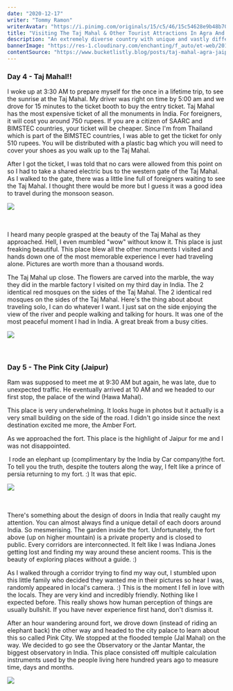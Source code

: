 ```yaml
---
date: "2020-12-17"
writer: "Tommy Ramon"
writerAvatar: "https://i.pinimg.com/originals/15/c5/46/15c54628e9b48b701485a366f8d6f005.jpg"
title: "Visiting The Taj Mahal & Other Tourist Attractions In Agra And Jaipur"
description: "An extremely diverse country with unique and vastly differences in landscape, climate, culture, language, and ethnicity. India will overload your senses like no other country in the world...."
bannerImage: "https://res-1.cloudinary.com/enchanting/f_auto/et-web/2018/04/Hotel-Oberoi-Udaivilas-North-India.jpg"
contentSource: "https://www.bucketlistly.blog/posts/taj-mahal-agra-jaipur-india-solo-travel"
---
```


<h3 class="h2 font-weight-light mb-3">Day 4 - Taj Mahal!!</h3>
<p>I woke up at 3:30 AM to prepare myself for the once in a lifetime trip, to see the sunrise at the Taj Mahal. My driver was right on time by 5:00 am and we drove for 15 minutes to the ticket booth to buy the entry ticket. Taj Mahal has the most expensive ticket of all the monuments in India. For foreigners, it will cost you around 750 rupees. If you are a citizen of SAARC and BIMSTEC countries, your ticket will be cheaper. Since I'm from Thailand which is part of the BIMSTEC countries, I was able to get the ticket for only 510 rupees. You will be distributed with a plastic bag which you will need to cover your shoes as you walk up to the Taj Mahal.</p>
<p>After I got the ticket, I was told that no cars were allowed from this point on so I had to take a shared electric bus to the western gate of the Taj Mahal. As I walked to the gate, there was a little line full of foreigners waiting to see the Taj Mahal. I thought there would be more but I guess it was a good idea to travel during the monsoon season.</p>
<div class="px-3 py-2">
<img src='https://breathedreamgo.com/wp-content/uploads/2019/04/Varanasi-1200-px.jpg' class="w-100"/>
</div>
<br />
<br />

<p>I heard many people grasped at the beauty of the Taj Mahal as they approached. Hell, I even mumbled "wow" without know it. This place is just freaking beautiful. This place blew all the other monuments I visited and hands down one of the most memorable experience I ever had traveling alone.&nbsp;Pictures are worth more than a thousand words.</p>
<p>The Taj Mahal up close. The flowers are carved into the marble, the way they did in the marble factory I visited on my third day in India.&nbsp;The 2 identical red mosques on the sides of the Taj Mahal.&nbsp;The 2 identical red mosques on the sides of the Taj Mahal. Here's the thing about about traveling solo, I can do whatever I want. I just sat on the side enjoying the view of the river and people walking and talking for hours. It was one of the most peaceful moment I had in India. A great break from a busy cities.</p>
<div class="px-3 py-2">
<img src='https://photos.smugmug.com/Asia/India/Agra-2016/i-jHr8bJb/0/X3/DSC01378-X3.jpg' class="w-100"/>
</div>
<br />
<br />

<h3 class="h2 font-weight-light mb-3">Day 5 - The Pink City (Jaipur)</h3>
<p>Ram was supposed to meet me at 9:30 AM but again, he was late, due to unexpected traffic. He eventually arrived at 10 AM and we headed to our first stop, the palace of the wind (Hawa Mahal).</p>
<p>This place is very underwhelming. It looks huge in photos but it actually is a very small building on the side of the road. I didn't go inside since the next destination excited me more, the Amber Fort.&nbsp;<p >As we approached the fort. This place is the highlight of Jaipur for me and I was not disappointed.</p>&nbsp;I rode an elephant up (complimentary by the India by Car company)the fort. To tell you the truth, despite the touters along the way, I felt like a prince of persia returning to my fort. :) It was that epic.</p>
<div class="px-3 py-2">
<img src='https://static01.nyt.com/images/2018/12/23/travel/23frugal-indiatips1/merlin_146754957_e4678573-32f9-4776-9e6b-deb69b83eef6-superJumbo.jpg' class="w-100"/>
</div>
<br />
<br />

<p>There's something about the design of doors in India that really caught my attention. You can almost always find a unique detail of each doors around India. So mesmerising. The garden inside the fort. Unfortunately, the fort above (up on higher mountain) is a private property and is closed to public.&nbsp;Every corridors are interconnected. It felt like I was Indiana Jones getting lost and finding my way around these ancient rooms. This is the beauty of exploring places without a guide. :)</p>
<p>As I walked through a corridor trying to find my way out, I stumbled upon this little family who decided they wanted me in their pictures so hear I was, randomly appeared in local's camera. :) This is the moment I fell in love with the locals. They are very kind and incredibly friendly. Nothing like I expected before. This really shows how human perception of things are usually bullshit. If you have never experience first hand, don't dismiss it.</p>
<p>After an hour wandering around fort, we drove down (instead of riding an elephant back) the other way and headed to the city palace to learn about this so called Pink City.&nbsp;We stopped at the flooded temple (Jal Mahal) on the way. We decided to go see the Observatory or the Jantar Mantar, the biggest observatory in India. This place consisted off multiple calculation instruments used by the people living here hundred years ago to measure time, days and months.</p>
<div class="px-3 py-2">
<img src='https://i2.wp.com/theluxurytravelexpert.com/wp-content/uploads/2019/09/INDIA-TRAVEL-GUIDE.jpg?fit=1300%2C731&ssl=1' class="w-100"/>
</div>
<br />
<br />
